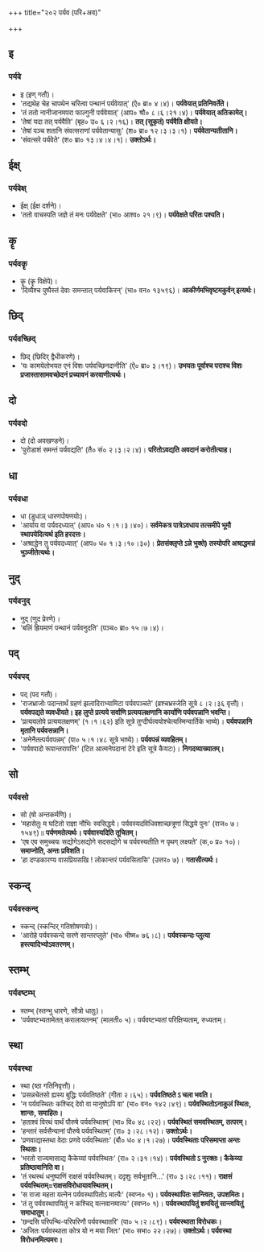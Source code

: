 +++
title="२०२ पर्यव (परि+अव)"

+++

## इ
### पर्यवे
- इ (इण् गतौ)।
- 'तद्यथेह चेह चापथेन चरित्वा पन्थानं पर्यवेयात्' (ऐ० ब्रा० ४।४)। **पर्यवेयात् प्रतिनिवर्तेते।**
- 'तं ततो नानीजानमपरा फाल्गुनी पर्यवेयात्' (आप० श्रौ० ८।६।२१।४)। **पर्यवेयात् अतिक्रामेत्।**
- 'तेषां यदा तत् पर्यवैति' (बृह० उ० ६।२।१६)। **तत् (सुकृतं) पर्यवैति क्षीयते।**
- 'तेषां पञ्च शतानि संवत्सराणां पर्यवेतान्यासुः' (श० ब्रा० १२।३।३।१)। **पर्यवेतान्यतीतानि।**
- 'संवत्सरे पर्यवेते' (श० ब्रा० १३।४।४।१)। **उक्तोऽर्थः।**

## ईक्ष्
### पर्यवेक्ष्
- ईक्ष् (ईक्ष दर्शने)।
- 'ततो वाचस्पति जज्ञे तं मनः पर्यवेक्षते' (भा० आश्व० २१।९)। **पर्यवेक्षते परितः पश्यति।**

## कॄ
### पर्यवकॄ
- कॄ (कॄ विक्षेपे)।
- 'दिव्यैश्च पुष्पैस्तं देवाः समन्तात् पर्यवाकिरन्' (भा० वन० १३५९६)। **आकीर्णमभिवृष्टमकुर्वन् इत्यर्थः।**

## छिद्
### पर्यवच्छिद्
- छिद् (छिदिर् द्वैधीकरणे)।
- 'यः कामयेतोभयत एनं विशः पर्यवच्छिनदानीति' (ऐ० ब्रा० ३।१९)। **उभयतः पूर्वाश्च पराश्च विशः प्रजास्तासामवच्छेदनं प्रच्यावनं करवाणीत्यर्थः।**

## दो
### पर्यवदो
- दो (दो अवखण्डने)।
- 'पुरोडाशं समन्तं पर्यवद्यति' (तै० सं० २।३।२।४)। **परितोऽवद्यति अवदानं करोतीत्याह।**

## धा
### पर्यवधा
- धा (डुधाञ् धारणपोषणयोः)।
- 'आर्याय वा पर्यवदध्यात्' (आप० ध० १।१।३।४०)। **सर्वमेकत्र पात्रेऽवधाय तत्समीपे भूमौ स्थापयेदित्यर्थ इति हरदत्तः।**
- 'अश्राद्धेन तु पर्यवदध्यात्' (आप० ध० १।३।१०।३०)। **प्रेतसंक्लृप्ते ऽन्ने भुक्ते) तस्योपरि अश्राद्धमन्नं भुञ्जीतेत्यर्थः।**

## नुद्
### पर्यवनुद्
- नुद् (णुद प्रेरणे)।
- 'बलिं ह्रियमाणं पन्थानं पर्यवनुदति' (पञ्च० ब्रा० १५।७।४)।

## पद्
### पर्यवपद्
- पद् (पद गतौ)।
- 'राजभ्राजोः पदान्तार्थं ग्रहणं झलादिराभ्यामिटा पर्यवपञ्चते' (व्रश्चभ्रस्जेति सूत्रे ८।२।३६ वृत्तौ)। **पर्यवपद्यते व्यवधीयते। इह लुप्ते प्रत्यये सर्वाणि प्रत्ययलक्षणानि कार्याणि पर्यवपन्नानि भवन्ति।**
- 'प्रत्ययलोपे प्रत्ययलक्षणम्' (१।१।६२) इति सूत्रे तुग्दीर्घत्वयोश्चेत्यस्मिन्वार्तिके भाष्ये)। **पर्यवपन्नानि मृतानि पर्यवसन्नानि।**
- 'अनेनैतत्पर्यवपन्नम्' (पा० ५।१।४८ सूत्रे भाष्ये)। **पर्यवपन्नं व्यवहितम्।**
- 'पर्यवपादो रूपान्तरापत्तिः' (टित आत्मनेपदानां टेरे इति सूत्रे कैयटः)। **निगदव्याख्यातम्।**

## सो
### पर्यवसो
- सो (षो अन्तकर्मणि)।
- 'महासेतुः म घटितो राज्ञा नौभिः स्वसिद्धये। पर्यवस्यदविधिवशाच्छत्रूणां सिद्धये पुनः' (राज० ७।१५४९)॥ **पर्यणमतेत्यर्थः। पर्यवास्यदिति तूचितम्।**
- 'एष एव समुच्चयः सद्योगेऽसद्योगे सदसद्योगे च पर्यवस्यतीति न पृथग् लक्ष्यते' (क,० प्र० १०)। **समाप्नोति, अन्तः प्रविशति।**
- 'हा दण्डकारण्य वासप्रियसखि ! लोकान्तरं पर्यवसितासि' (उत्तर० ७)। **गतासीत्यर्थः।**

## स्कन्द्
### पर्यवस्कन्द्
- स्कन्द् (स्कन्दिर् गतिशोषणयोः)।
- 'आरोहे पर्यवस्कन्दे सरणे सान्तरप्लुते' (भा० भीष्म० ७६।८)। **पर्यवस्कन्दः प्लुत्या हस्त्यादिभ्योऽवतरणम्।**

## स्तम्भ्
### पर्यवष्टम्भ्
- स्तम्भ् (स्तन्भु धारणे, सौत्रो धातुः)।
- 'पर्यवष्टभ्यतामेतत् करालायतनम्' (मालती० ५)। पर्यवष्टभ्यतां परिक्षिप्यताम्, रुध्यताम्।

## स्था
### पर्यवस्था
- स्था (ष्ठा गतिनिवृत्तौ)।
- 'प्रसन्नचेतसो ह्यस्य बुद्धिः पर्यवतिष्ठते' (गीता २।६५)। **पर्यवतिष्ठते ऽ चला भवति।**
- 'न पर्यवस्थितः कश्चिद् देवो वा मानुषोऽपि वा' (भा० वन० १४२।४९)। **पर्यवस्थितोऽनाकुलं स्थितः, शान्तः, समाहितः।**
- 'हताश्वं विरथं पार्थं पौरुषे पर्यवस्थितम्' (भा० वि० ४८।२२)। **पर्यवस्थितं समवस्थितम्, तत्परम्।**
- 'हन्तारं सर्वसैन्यानां पौरुषे पर्यवस्थितम्' (रा० ३।२८।१२)। **उक्तोऽर्थः।**
- 'प्रणवाद्यास्तथा वेदाः प्रणवे पर्यवस्थिताः' (बौ० ध० ४।१।२७)। **पर्यवस्थिताः परिसमाप्ता अन्तः स्थिताः।**
- 'भरतो राज्यमासाद्य कैकेय्यां पर्यवस्थितः' (रा० २।३१।१४)। **पर्यवस्थितो ऽ नुरक्तः। कैकेय्या प्रतिष्ठावानिति वा।**
- 'तं रथस्थं धनुष्पाणिं राक्षसं पर्यवस्थितम्। ददृशुः सर्वभूतानि…' (रा० ३।२८।११)। **राक्षसं पर्यवस्थितम्=राक्षसविरोधायावस्थितम्।**
- 'स राजा महता यत्नेन पर्यवस्थापितोऽ मात्यैः' (स्वप्न० १)। **पर्यवस्थापितः सान्त्वितः, उपशमितः।**
- 'तं तु पर्यवस्थापयितुं न कश्चिद् यत्नवानमात्यः' (स्वप्न० १)। **पर्यवस्थापयितुं शमयितुं सान्त्वयितुं समाधातुम्।**
- 'छन्दसि परिपन्थि-परिपरिणौ पर्यवस्थातरि' (पा० ५।२।८९)। **पर्यवस्थाता विरोधकः।**
- 'अजितः पर्यवस्थाता कोत्र यो न मया जितः' (भा० सभा० २२।२७)। **उक्तोऽर्थः। पर्यवस्था विरोधनमित्यमरः।**
